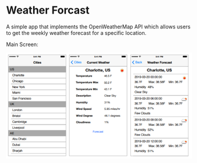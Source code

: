 # Weather Forcast

A simple app that implements the OpenWeatherMap API which allows users to get the weekly weather forecast for a specific location.

Main Screen:

![](screenshots/1.PNG)



